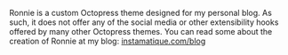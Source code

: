 Ronnie is a custom Octopress theme designed for my personal blog.  As such, it does not offer any of the social media or other extensibility hooks offered by many other Octopress themes.  You can read some about the creation of Ronnie at my blog: [instamatique.com/blog](http://www.instamatique.com/blog)